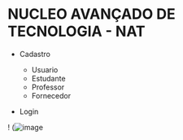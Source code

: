# NUCLEO AVANÇADO DE TECNOLOGIA - NAT

- Cadastro
  - Usuario
  - Estudante
  - Professor
  - Fornecedor

- Login


! (![image](https://github.com/user-attachments/assets/e60bc454-4f26-4803-b6ff-5dc61abe2e05)
